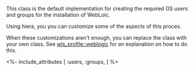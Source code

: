 This class is the default implementation for creating the required OS users and groups for the installation of WebLoic.

Using hiera, you you can customize some of the aspects of this proces.

When these customizations aren't enough, you can replace the class with your own class. See [wls_profile::weblogic](./weblogic.html) for an explanation on how to do this.


<%- include_attributes [
  :users,
  :groups,
] %>

